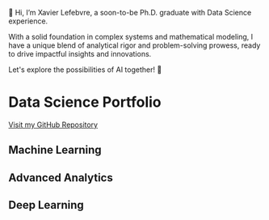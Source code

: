 👋 Hi, I’m Xavier Lefebvre, a soon-to-be Ph.D. graduate with Data Science experience. 

With a solid foundation in complex systems and mathematical modeling, 
I have a unique blend of analytical rigor and problem-solving prowess, 
ready to drive impactful insights and innovations.

Let's explore the possibilities of AI together! 🚀

# Data Science Portfolio
[Visit my GitHub Repository](https://github.com/username/repository-name)


## Machine Learning

## Advanced Analytics

## Deep Learning
